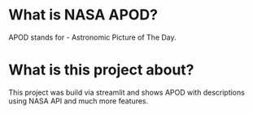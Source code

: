 # What is NASA APOD?
APOD stands for - Astronomic Picture of The Day.

# What is this project about?
This project was build via streamlit and shows APOD with descriptions using NASA API and much more features.